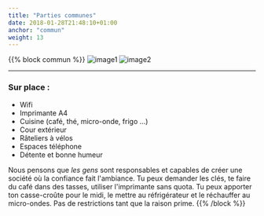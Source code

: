 ```yaml
---
title: "Parties communes"
date: 2018-01-28T21:48:10+01:00
anchor: "commun"
weight: 13
---
```

{{% block commun %}}
![image1](images/image00.jpg)
![image2](images/image02.jpg)

-----------
### Sur place :
+ Wifi
+ Imprimante A4
+ Cuisine (café, thé, micro-onde, frigo ...)
+ Cour extérieur
+ Râteliers à vélos
+ Espaces téléphone
+ Détente et bonne humeur

Nous pensons que *les gens* sont responsables et capables de créer une société où la confiance fait l'ambiance. Tu peux demander les clés, te faire du café dans des tasses, utiliser l'imprimante sans quota. Tu peux apporter ton casse-croûte pour le midi, le mettre au réfrigérateur et le réchauffer au micro-ondes. Pas de restrictions tant que la raison prime.
{{% /block %}}